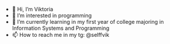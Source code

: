 - 👋 Hi, I’m Viktoria
- 👀 I’m interested in programming 
- 🌱 I’m currently learning in my first year of college majoring in Information Systems and Programming 
- 📫 How to reach me in my tg: @selffvik
  

<!---
Selffvik/Selffvik is a ✨ special ✨ repository because its `README.md` (this file) appears on your GitHub profile.
You can click the Preview link to take a look at your changes.
--->
